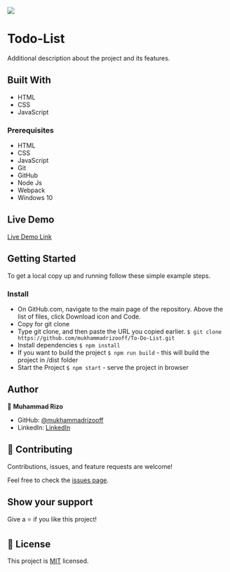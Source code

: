 ![](https://img.shields.io/badge/Microverse-blueviolet)

# Todo-List

Additional description about the project and its features.


## Built With

- HTML
- CSS
- JavaScript

### Prerequisites

- HTML
- CSS
- JavaScript
- Git
- GitHub
- Node Js
- Webpack
- Windows 10

## Live Demo

[Live Demo Link](https://mukhammadrizooff.github.io/To-Do-List/)

## Getting Started

To get a local copy up and running follow these simple example steps.

### Install

- On GitHub.com, navigate to the main page of the repository. Above the list of files, click Download icon and Code.
- Copy for git clone
- Type git clone, and then paste the URL you copied earlier.
`$ git clone https://github.com/mukhammadrizooff/To-Do-List.git`
- Install dependencies `$ npm install`
- If you want to build the project `$ npm run build` - this will build the project in /dist folder
- Start the Project `$ npm start` - serve the project in browser

## Author

👤 **Muhammad Rizo**

- GitHub: [@mukhammadrizooff](https://github.com/mukhammadrizooff)
- LinkedIn: [LinkedIn](https://www.linkedin.com/in/mukhammadrizooff/)

## 🤝 Contributing

Contributions, issues, and feature requests are welcome!

Feel free to check the [issues page](https://github.com/mukhammadrizooff/To-Do-List/issues).

## Show your support

Give a ⭐️ if you like this project!

## 📝 License

This project is [MIT](LICENCE.md) licensed.
